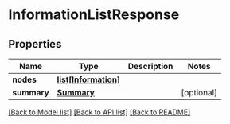 # InformationListResponse

## Properties
Name | Type | Description | Notes
------------ | ------------- | ------------- | -------------
**nodes** | [**list[Information]**](Information.md) |  | 
**summary** | [**Summary**](Summary.md) |  | [optional] 

[[Back to Model list]](../README.md#documentation-for-models) [[Back to API list]](../README.md#documentation-for-api-endpoints) [[Back to README]](../README.md)



